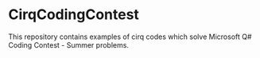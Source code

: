 # CirqCodingContest
This repository contains examples of cirq codes which solve Microsoft Q# Coding Contest - Summer problems.
